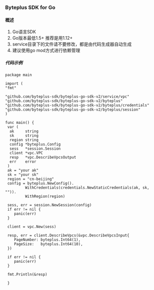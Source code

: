 ### Byteplus SDK for Go
####  概述
1. Go语言SDK
2. Go版本最低1.5+ 推荐是用1.12+ 
3. service目录下的文件请不要修改，都是由代码生成器自动生成
4. 建议使用go mod方式进行依赖管理

##### 代码示例

	package main

    import (
    "fmt"

	"github.com/byteplus-sdk/byteplus-go-sdk-v2/service/vpc"
	"github.com/byteplus-sdk/byteplus-go-sdk-v2/byteplus"
	"github.com/byteplus-sdk/byteplus-go-sdk-v2/byteplus/credentials"
	"github.com/byteplus-sdk/byteplus-go-sdk-v2/byteplus/session"
    )

    func main() {
     var (
      ak     string
      sk     string
      region string
      config *byteplus.Config
      sess   *session.Session
      client *vpc.VPC
      resp   *vpc.DescribeVpcsOutput
      err    error
     )
     ak = "your ak"
     sk = "your sk"
     region = "cn-beijing"
     config = byteplus.NewConfig().
             WithCredentials(credentials.NewStaticCredentials(ak, sk, "")).
             WithRegion(region)

	 sess, err = session.NewSession(config)
     if err != nil {
		panic(err)
	 }

	 client = vpc.New(sess)

	 resp, err = client.DescribeVpcs(&vpc.DescribeVpcsInput{
		PageNumber: byteplus.Int64(1),
		PageSize:   byteplus.Int64(10),
	 })

	 if err != nil {
		panic(err)
	 }

	 fmt.Println(&resp)

     }
